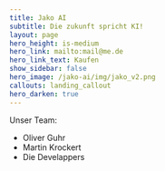 ```yaml
---
title: Jako AI
subtitle: Die zukunft spricht KI!
layout: page
hero_height: is-medium
hero_link: mailto:mail@me.de
hero_link_text: Kaufen
show_sidebar: false
hero_image: /jako-ai/img/jako_v2.png
callouts: landing_callout
hero_darken: true
---
```




Unser Team:

* Oliver Guhr
* Martin Krockert
* Die Develappers
